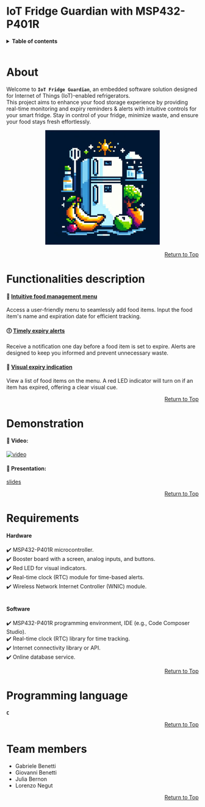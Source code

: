 # IoT Fridge Guardian with MSP432-P401R

<details>
<summary><b>Table of contents</b></summary>

1. [About project](#about)
2. [Functionalities description](#functionalities-description)
3. [Demonstration](#demonstration)
4. [Requirements](#requirements)
5. [Programming language](#programming-language)
6. [Team members & contributions](#team-members)

</details>
<br>


# About

Welcome to **`IoT Fridge Guardian`**, an embedded software solution designed for Internet of Things (IoT)-enabled refrigerators.  
This project aims to enhance your food storage experience by providing real-time monitoring and expiry reminders & alerts with intuitive controls for your smart fridge.
Stay in control of your fridge, minimize waste, and ensure your food stays fresh effortlessly.

<div align="center">
  <a> <img src="/Images/fridgeLogo.jpg" width="300" height="300"> </a>
</div>

<div align="right">
    
[Return to Top](#table-of-contents)

</div>



# Functionalities description

#### :meat_on_bone: <ins>Intuitive food management menu</ins>
  Access a user-friendly menu to seamlessly add food items. Input the food item's name and expiration date for efficient tracking.

#### :clock6: <ins>Timely expiry alerts</ins>
  Receive a notification one day before a food item is set to expire. Alerts are designed to keep you informed and prevent unnecessary waste.

#### :red_circle: <ins>Visual expiry indication</ins>
  View a list of food items on the menu. A red LED indicator will turn on if an item has expired, offering a clear visual cue.

<div align="right">
    
[Return to Top](#table-of-contents)

</div>



# Demonstration

#### :movie_camera: Video:  
[![video](http://img.youtube.com/vi/YOUTUBE_VIDEO_ID_HERE/0.jpg)](http://www.youtube.com/watch?v=YOUTUBE_VIDEO_ID_HERE "Video Title")
<br>

#### :paperclip: Presentation:  
[slides](...link)

<div align="right">
    
[Return to Top](#table-of-contents)

</div>



# Requirements

#### Hardware

  :heavy_check_mark: MSP432-P401R microcontroller.  
  :heavy_check_mark: Booster board with a screen, analog inputs, and buttons.  
  :heavy_check_mark: Red LED for visual indicators.  
  :heavy_check_mark: Real-time clock (RTC) module for time-based alerts.  
  :heavy_check_mark: Wireless Network Internet Controller (WNIC) module.  
<br>

#### Software

  :heavy_check_mark: MSP432-P401R programming environment, IDE (e.g., Code Composer Studio).  
  :heavy_check_mark: Real-time clock (RTC) library for time tracking.  
  :heavy_check_mark: Internet connectivity library or API.  
  :heavy_check_mark: Online database service.  

<div align="right">
    
[Return to Top](#table-of-contents)

</div>



# Programming language

**`C`**

<div align="right">
    
[Return to Top](#table-of-contents)

</div>



# Team members

- Gabriele Benetti  
- Giovanni Benetti  
- Julia Bernon  
- Lorenzo Negut  

<div align="right">
    
[Return to Top](#table-of-contents)

</div>
